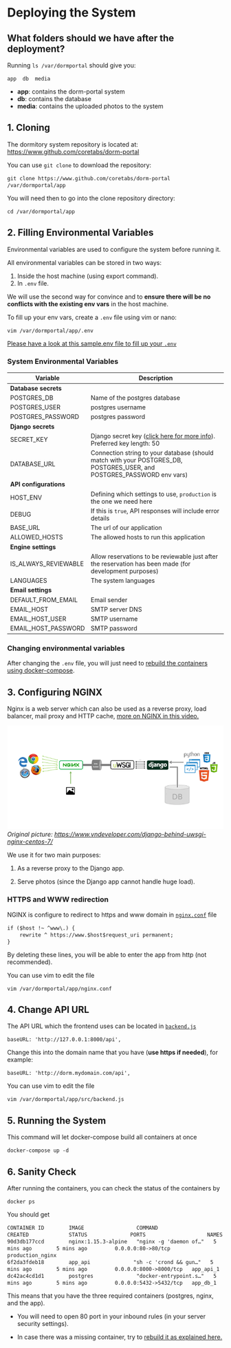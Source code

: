 # Deploying the System

## What folders should we have after the deployment?

Running `ls /var/dormportal` should give you:

```
app  db  media
```

* **app**: contains the dorm-portal system
* **db**: contains the database
* **media**: contains the uploaded photos to the system

## 1. Cloning

The dormitory system repository is located at: https://www.github.com/coretabs/dorm-portal

You can use `git clone` to download the repository:

```
git clone https://www.github.com/coretabs/dorm-portal /var/dormportal/app
```

You will need then to go into the clone repository directory:

```
cd /var/dormportal/app
```

## 2. Filling Environmental Variables

Environmental variables are used to configure the system before running it.

All environmental variables can be stored in two ways:

1. Inside the host machine (using export command).
2. In `.env` file.

We will use the second way for convince and to **ensure there will be no conflicts with the existing env vars** in the host machine.

To fill up your env vars, create a `.env` file using vim or nano:

```
vim /var/dormportal/app/.env
```

[Please have a look at this sample.env file to fill up your `.env`](https://github.com/coretabs/dorm-portal/blob/master/sample.env)

### System Environmental Variables

| Variable | Description |
| --- | --- |
| **Database secrets** |
| POSTGRES_DB | Name of the postgres database |
| POSTGRES_USER | postgres username |
| POSTGRES_PASSWORD | postgres password |
| **Django secrets** |
| SECRET_KEY | Django secret key ([click here for more info](https://docs.djangoproject.com/en/2.2/ref/settings/#secret-key)). Preferred key length: 50 |
| DATABASE_URL | Connection string to your database (should match with your POSTGRES_DB, POSTGRES_USER, and POSTGRES_PASSWORD env vars) |
| **API configurations** |
| HOST_ENV | Defining which settings to use, `production` is the one we need here |
| DEBUG | If this is `true`, API responses will include error details |
| BASE_URL | The url of our application |
| ALLOWED_HOSTS | The allowed hosts to run this application |
| **Engine settings** |
| IS_ALWAYS_REVIEWABLE | Allow reservations to be reviewable just after the reservation has been made (for development purposes) |
| LANGUAGES | The system languages |
| **Email settings** |
| DEFAULT_FROM_EMAIL | Email sender |
| EMAIL_HOST | SMTP server DNS |
| EMAIL_HOST_USER | SMTP username |
| EMAIL_HOST_PASSWORD | SMTP password |

### Changing environmental variables

After changing the `.env` file, you will just need to [rebuild the containers using docker-compose](./containers-management.md#rebuild-all-containers).

## 3. Configuring NGINX

Nginx is a web server which can also be used as a reverse proxy, load balancer, mail proxy and HTTP cache, [more on NGINX in this video.](https://www.youtube.com/watch?v=ng5DsxYp-Bk)

![nginx-purpose](./images/nginx-purpose.png)
*Original picture: https://www.vndeveloper.com/django-behind-uwsgi-nginx-centos-7/*

We use it for two main purposes:

1. As a reverse proxy to the Django app.

2. Serve photos (since the Django app cannot handle huge load).

### HTTPS and WWW redirection

NGINX is configure to redirect to https and www domain in [`nginx.conf`](https://github.com/coretabs/dorm-portal/blob/master/nginx.conf) file

```
if ($host !~ ^www\.) {
    rewrite ^ https://www.$host$request_uri permanent;
}
```

By deleting these lines, you will be able to enter the app from http (not recommended).


You can use vim to edit the file

```
vim /var/dormportal/app/nginx.conf
```

## 4. Change API URL

The API URL which the frontend uses can be located in [`backend.js`](https://github.com/coretabs/dorm-portal/blob/master/src/backend.js)

```
baseURL: 'http://127.0.0.1:8000/api',
```

Change this into the domain name that you have (**use https if needed**), for example:

```
baseURL: 'http://dorm.mydomain.com/api',
```

You can use vim to edit the file

```
vim /var/dormportal/app/src/backend.js
```

## 5. Running the System

This command will let docker-compose build all containers at once

```
docker-compose up -d
```

## 6. Sanity Check

After running the containers, you can check the status of the containers by

```
docker ps
```

You should get

```
CONTAINER ID        IMAGE                 COMMAND                  CREATED             STATUS              PORTS                    NAMES
90d3db177ccd        nginx:1.15.3-alpine   "nginx -g 'daemon of…"   5 mins ago        5 mins ago         0.0.0.0:80->80/tcp       production_nginx
6f2da3fdeb18        app_api              "sh -c 'crond && gun…"   5 mins ago        5 mins ago         0.0.0.0:8000->8000/tcp   app_api_1
dc42ac4cd1d1        postgres              "docker-entrypoint.s…"   5 mins ago        5 mins ago         0.0.0.0:5432->5432/tcp   app_db_1
```

This means that you have the three required containers (postgres, nginx, and the app).

* You will need to open 80 port in your inbound rules (in your server security settings).

* In case there was a missing container, try to [rebuild it as explained here.](./containers-management.md#rebuild-a-specific-container)